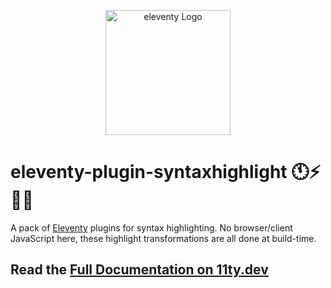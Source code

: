 <p align="center"><img src="https://www.11ty.dev/img/logo-github.svg" width="200" height="200" alt="eleventy Logo"></p>

# eleventy-plugin-syntaxhighlight 🕚⚡️🎈🐀

A pack of [Eleventy](https://github.com/11ty/eleventy) plugins for syntax highlighting. No browser/client JavaScript here, these highlight transformations are all done at build-time.

## Read the [Full Documentation on 11ty.dev](https://www.11ty.dev/docs/plugins/syntaxhighlight/)

